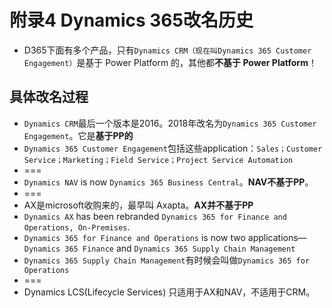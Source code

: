 # 附录4 Dynamics 365改名历史
+ D365下面有多个产品，只有`Dynamics CRM（现在叫Dynamics 365 Customer Engagement）`是基于 Power Platform 的，其他都**不基于 Power Platform**！

## 具体改名过程
+ `Dynamics CRM`最后一个版本是2016。2018年改名为`Dynamics 365 Customer Engagement`。它是**基于PP的**
+ `Dynamics 365 Customer Engagement`包括这些application：`Sales；Customer Service；Marketing；Field Service；Project Service Automation`
+ ===
+ `Dynamics NAV` is now `Dynamics 365 Business Central`。**NAV不基于PP**。
+ ===
+ AX是microsoft收购来的，最早叫 Axapta。**AX并不基于PP**
+ `Dynamics AX` has been rebranded `Dynamics 365 for Finance and Operations, On-Premises`.
+ `Dynamics 365 for Finance and Operations` is now two applications—`Dynamics 365 Finance` and `Dynamics 365 Supply Chain Management `
+ `Dynamics 365 Supply Chain Management`有时候会叫做`Dynamics 365 for Operations`
+ ===
+ Dynamics LCS(Lifecycle Services) 只适用于AX和NAV，不适用于CRM。